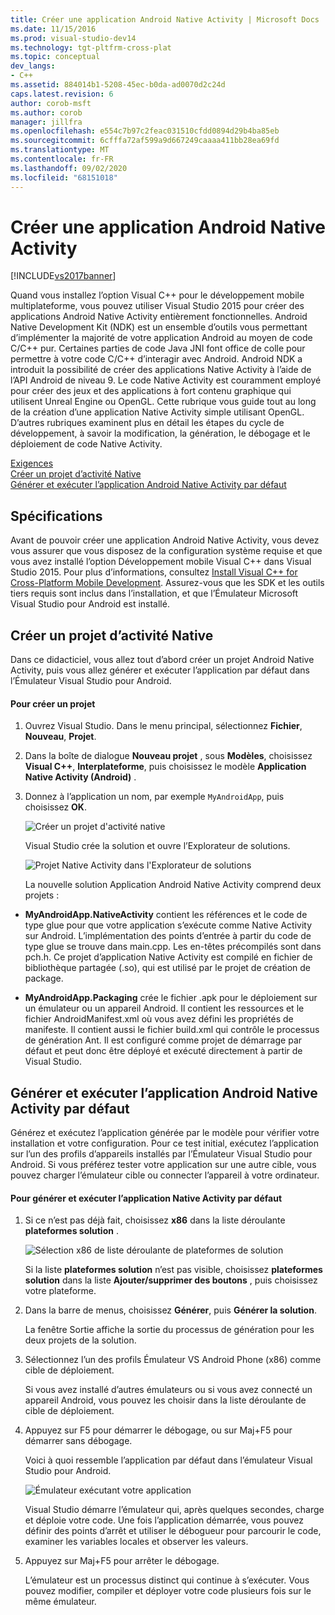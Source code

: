 ```yaml
---
title: Créer une application Android Native Activity | Microsoft Docs
ms.date: 11/15/2016
ms.prod: visual-studio-dev14
ms.technology: tgt-pltfrm-cross-plat
ms.topic: conceptual
dev_langs:
- C++
ms.assetid: 884014b1-5208-45ec-b0da-ad0070d2c24d
caps.latest.revision: 6
author: corob-msft
ms.author: corob
manager: jillfra
ms.openlocfilehash: e554c7b97c2feac031510cfdd0894d29b4ba85eb
ms.sourcegitcommit: 6cfffa72af599a9d667249caaaa411bb28ea69fd
ms.translationtype: MT
ms.contentlocale: fr-FR
ms.lasthandoff: 09/02/2020
ms.locfileid: "68151018"
---
```

# <a name="create-an-android-native-activity-app"></a>Créer une application Android Native Activity
[!INCLUDE[vs2017banner](../includes/vs2017banner.md)]

Quand vous installez l’option Visual C++ pour le développement mobile multiplateforme, vous pouvez utiliser Visual Studio 2015 pour créer des applications Android Native Activity entièrement fonctionnelles. Android Native Development Kit (NDK) est un ensemble d’outils vous permettant d’implémenter la majorité de votre application Android au moyen de code C/C++ pur. Certaines parties de code Java JNI font office de colle pour permettre à votre code C/C++ d’interagir avec Android. Android NDK a introduit la possibilité de créer des applications Native Activity à l’aide de l’API Android de niveau 9. Le code Native Activity est couramment employé pour créer des jeux et des applications à fort contenu graphique qui utilisent Unreal Engine ou OpenGL. Cette rubrique vous guide tout au long de la création d’une application Native Activity simple utilisant OpenGL. D’autres rubriques examinent plus en détail les étapes du cycle de développement, à savoir la modification, la génération, le débogage et le déploiement de code Native Activity.  
  
 [Exigences](#req)   
 [Créer un projet d’activité Native](#Create)   
 [Générer et exécuter l’application Android Native Activity par défaut](#BuildHello)  
  
## <a name="requirements"></a><a name="req"></a> Spécifications  
 Avant de pouvoir créer une application Android Native Activity, vous devez vous assurer que vous disposez de la configuration système requise et que vous avez installé l’option Développement mobile Visual C++ dans Visual Studio 2015. Pour plus d’informations, consultez [Install Visual C++ for Cross-Platform Mobile Development](../cross-platform/install-visual-cpp-for-cross-platform-mobile-development.md). Assurez-vous que les SDK et les outils tiers requis sont inclus dans l’installation, et que l’Émulateur Microsoft Visual Studio pour Android est installé.  
  
## <a name="create-a-new-native-activity-project"></a><a name="Create"></a> Créer un projet d’activité Native  
 Dans ce didacticiel, vous allez tout d’abord créer un projet Android Native Activity, puis vous allez générer et exécuter l’application par défaut dans l’Émulateur Visual Studio pour Android.  
  
#### <a name="to-create-a-new-project"></a>Pour créer un projet  
  
1. Ouvrez Visual Studio. Dans le menu principal, sélectionnez **Fichier**, **Nouveau**, **Projet**.  
  
2. Dans la boîte de dialogue **Nouveau projet** , sous **Modèles**, choisissez **Visual C++**, **Interplateforme**, puis choisissez le modèle **Application Native Activity (Android)** .  
  
3. Donnez à l’application un nom, par exemple `MyAndroidApp`, puis choisissez **OK**.  
  
    ![Créer un projet d'activité native](../cross-platform/media/cppmdd-newproject.PNG "CppMDD_NewProject")  
  
    Visual Studio crée la solution et ouvre l’Explorateur de solutions.  
  
    ![Projet Native Activity dans l'Explorateur de solutions](../cross-platform/media/cppmdd-rc-na-solutionexp.PNG "CPPMDD_RC_NA_SolutionExp")  
  
   La nouvelle solution Application Android Native Activity comprend deux projets :  
  
- **MyAndroidApp.NativeActivity** contient les références et le code de type glue pour que votre application s’exécute comme Native Activity sur Android. L’implémentation des points d’entrée à partir du code de type glue se trouve dans main.cpp. Les en-têtes précompilés sont dans pch.h. Ce projet d’application Native Activity est compilé en fichier de bibliothèque partagée (.so), qui est utilisé par le projet de création de package.  
  
- **MyAndroidApp.Packaging** crée le fichier .apk pour le déploiement sur un émulateur ou un appareil Android. Il contient les ressources et le fichier AndroidManifest.xml où vous avez défini les propriétés de manifeste. Il contient aussi le fichier build.xml qui contrôle le processus de génération Ant. Il est configuré comme projet de démarrage par défaut et peut donc être déployé et exécuté directement à partir de Visual Studio.  
  
## <a name="build-and-run-the-default-android-native-activity-app"></a><a name="BuildHello"></a> Générer et exécuter l’application Android Native Activity par défaut  
 Générez et exécutez l’application générée par le modèle pour vérifier votre installation et votre configuration. Pour ce test initial, exécutez l’application sur l’un des profils d’appareils installés par l’Émulateur Visual Studio pour Android. Si vous préférez tester votre application sur une autre cible, vous pouvez charger l’émulateur cible ou connecter l’appareil à votre ordinateur.  
  
#### <a name="to-build-and-run-the-default-native-activity-app"></a>Pour générer et exécuter l’application Native Activity par défaut  
  
1. Si ce n’est pas déjà fait, choisissez **x86** dans la liste déroulante **plateformes solution** .  
  
     ![Sélection x86 de liste déroulante de plateformes de solution](../cross-platform/media/cppmdd-rc-na-solution-x86.png "CPPMDD_RC_NA_Solution_x86")  
  
     Si la liste **plateformes solution** n’est pas visible, choisissez **plateformes solution** dans la liste **Ajouter/supprimer des boutons** , puis choisissez votre plateforme.  
  
2. Dans la barre de menus, choisissez **Générer**, puis **Générer la solution**.  
  
     La fenêtre Sortie affiche la sortie du processus de génération pour les deux projets de la solution.  
  
3. Sélectionnez l’un des profils Émulateur VS Android Phone (x86) comme cible de déploiement.  
  
     Si vous avez installé d’autres émulateurs ou si vous avez connecté un appareil Android, vous pouvez les choisir dans la liste déroulante de cible de déploiement.  
  
4. Appuyez sur F5 pour démarrer le débogage, ou sur Maj+F5 pour démarrer sans débogage.  
  
     Voici à quoi ressemble l’application par défaut dans l’émulateur Visual Studio pour Android.  
  
     ![Émulateur exécutant votre application](../cross-platform/media/cppmdd-emulator-running-app.PNG "CppMDD_Emulator_Running_App")  
  
     Visual Studio démarre l’émulateur qui, après quelques secondes, charge et déploie votre code. Une fois l’application démarrée, vous pouvez définir des points d’arrêt et utiliser le débogueur pour parcourir le code, examiner les variables locales et observer les valeurs.  
  
5. Appuyez sur Maj+F5 pour arrêter le débogage.  
  
     L’émulateur est un processus distinct qui continue à s’exécuter. Vous pouvez modifier, compiler et déployer votre code plusieurs fois sur le même émulateur.
